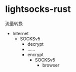 # lightsocks-rust

流量转换

- Internet
    - SOCKSv5
        - decrypt
        - ......
        - encrypt
            - SOCKSv5
                - browser